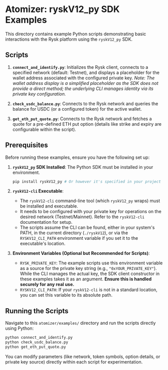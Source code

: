 # Atomizer: ryskV12_py SDK Examples

This directory contains example Python scripts demonstrating basic interactions with the Rysk platform using the `ryskV12_py` SDK.

## Scripts

1.  **`connect_and_identify.py`**:
    Initializes the Rysk client, connects to a specified network (default: Testnet), and displays a placeholder for the wallet address associated with the configured private key. *Note: The wallet address display is a simplified placeholder as the SDK does not provide a direct method; the underlying CLI manages identity via its private key configuration.*

2.  **`check_usdc_balance.py`**:
    Connects to the Rysk network and queries the balance for USDC (or a configured token) for the active wallet.

3.  **`get_eth_put_quote.py`**:
    Connects to the Rysk network and fetches a quote for a pre-defined ETH put option (details like strike and expiry are configurable within the script).

## Prerequisites

Before running these examples, ensure you have the following set up:

1.  **`ryskV12_py` SDK Installed**: The Python SDK must be installed in your environment.
    ```bash
    pip install ryskV12_py # Or however it's specified in your project
    ```

2.  **`ryskV12-cli` Executable**:
    *   The `ryskV12-cli` command-line tool (which `ryskV12_py` wraps) must be installed and executable.
    *   It needs to be configured with your private key for operations on the desired network (Testnet/Mainnet). Refer to the `ryskV12-cli` documentation for setup.
    *   The scripts assume the CLI can be found, either in your system's PATH, in the current directory (`./ryskV12`), or via the `RYSKV12_CLI_PATH` environment variable if you set it to the executable's location.

3.  **Environment Variables (Optional but Recommended for Scripts)**:
    *   `RYSK_PRIVATE_KEY`: The example scripts use this environment variable as a source for the private key string (e.g., `"0xYOUR_PRIVATE_KEY"`). While the CLI manages the actual key, the SDK client constructor in these examples takes it as an argument. **Ensure this is handled securely for any real use.**
    *   `RYSKV12_CLI_PATH`: If your `ryskV12-cli` is not in a standard location, you can set this variable to its absolute path.

## Running the Scripts

Navigate to this `atomizer/examples/` directory and run the scripts directly using Python:

```bash
python connect_and_identify.py
python check_usdc_balance.py
python get_eth_put_quote.py
```

You can modify parameters (like network, token symbols, option details, or private key source) directly within each script for experimentation.
